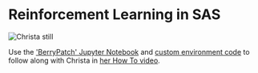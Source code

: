 # Reinforcement Learning in SAS

![Christa still](https://img.youtube.com/vi/pjVmI1SnHQg/0.jpg)

Use the ['BerryPatch' Jupyter Notebook](https://github.com/sascommunities/sas-howto-tutorials/blob/master/reinforcementlearning/RLExample_berrypatch.ipynb) and [custom environment code](https://github.com/sascommunities/sas-howto-tutorials/blob/master/reinforcementlearning/gym-berrypatch.zip) to follow along with Christa in [her How To video](https://www.youtube.com/watch?v=pjVmI1SnHQg).

